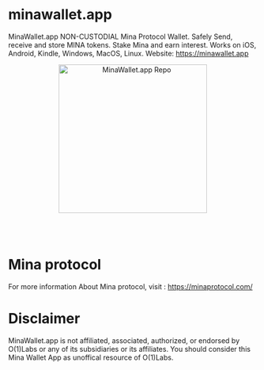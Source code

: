 # minawallet.app
MinaWallet.app NON-CUSTODIAL Mina Protocol Wallet. Safely Send, receive and store MINA tokens. Stake Mina and earn interest. Works on iOS, Android, Kindle, Windows, MacOS, Linux. Website: https://minawallet.app
<br>

<p align="center">
  <img width="300" src="https://minawallet.app/img/512x512.png" alt="MinaWallet.app Repo">
</p>
<br><br/>

# Mina protocol
For more information About Mina protocol, visit : https://minaprotocol.com/
<br/>
# Disclaimer
MinaWallet.app is not affiliated, associated, authorized, or endorsed by O(1)Labs or any of its subsidiaries or its affiliates. You should consider this Mina Wallet App as unoffical resource of O(1)Labs.
